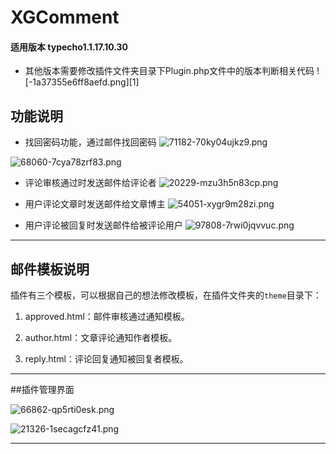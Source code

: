 # XGComment
#### 适用版本 typecho1.1.17.10.30

- 其他版本需要修改插件文件夹目录下Plugin.php文件中的版本判断相关代码
![-1a37355e6ff8aefd.png][1]

## 功能说明

- 找回密码功能，通过邮件找回密码
![71182-70ky04ujkz9.png](https://www.xggm.top/usr/uploads/2022/07/2992549955.png)

![68060-7cya78zrf83.png](https://www.xggm.top/usr/uploads/2022/08/3226386662.png)

- 评论审核通过时发送邮件给评论者
![20229-mzu3h5n83cp.png](https://www.xggm.top/usr/uploads/2022/07/1090835643.png)

- 用户评论文章时发送邮件给文章博主
![54051-xygr9m28zi.png](https://www.xggm.top/usr/uploads/2022/07/1330187515.png)

- 用户评论被回复时发送邮件给被评论用户
![97808-7rwi0jqvvuc.png](https://www.xggm.top/usr/uploads/2022/07/1054048011.png)


----------


## 邮件模板说明

插件有三个模板，可以根据自己的想法修改模板，在插件文件夹的`theme`目录下：

1. approved.html：邮件审核通过通知模板。

2. author.html：文章评论通知作者模板。

3. reply.html：评论回复通知被回复者模板。


----------


##插件管理界面

![66862-qp5rti0esk.png](https://www.xggm.top/usr/uploads/2022/07/3961053157.png)

![21326-1secagcfz41.png](https://www.xggm.top/usr/uploads/2022/07/3850095348.png)


----------
